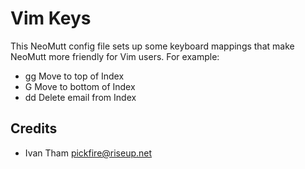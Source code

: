 # Vim Keys

This NeoMutt config file sets up some keyboard mappings that make NeoMutt more
friendly for Vim users.  For example:

- gg  Move to top of Index
- G   Move to bottom of Index
- dd  Delete email from Index

## Credits

- Ivan Tham <pickfire@riseup.net>

